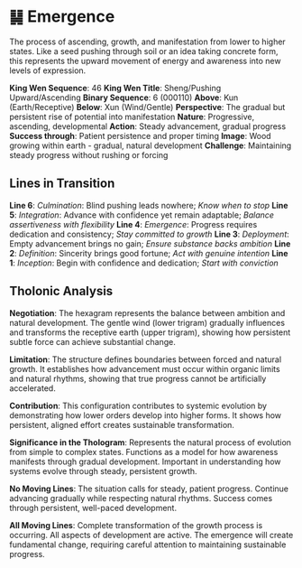 # ䷭ Emergence

The process of ascending, growth, and manifestation from lower to higher states. Like a seed pushing through soil or an idea taking concrete form, this represents the upward movement of energy and awareness into new levels of expression.


**King Wen Sequence**: 46
**King Wen Title**: Sheng/Pushing Upward/Ascending
**Binary Sequence**: 6 (000110)
**Above**: Kun (Earth/Receptive)
**Below**: Xun (Wind/Gentle)
**Perspective**: The gradual but persistent rise of potential into manifestation
**Nature**: Progressive, ascending, developmental
**Action**: Steady advancement, gradual progress
**Success through**: Patient persistence and proper timing
**Image**: Wood growing within earth - gradual, natural development
**Challenge**: Maintaining steady progress without rushing or forcing

## Lines in Transition
**Line 6**: *Culmination*: Blind pushing leads nowhere; *Know when to stop*
**Line 5**: *Integration*: Advance with confidence yet remain adaptable; *Balance assertiveness with flexibility*
**Line 4**: *Emergence*: Progress requires dedication and consistency; *Stay committed to growth*
**Line 3**: *Deployment*: Empty advancement brings no gain; *Ensure substance backs ambition*
**Line 2**: *Definition*: Sincerity brings good fortune; *Act with genuine intention*
**Line 1**: *Inception*: Begin with confidence and dedication; *Start with conviction*

## Tholonic Analysis
**Negotiation**: The hexagram represents the balance between ambition and natural development. The gentle wind (lower trigram) gradually influences and transforms the receptive earth (upper trigram), showing how persistent subtle force can achieve substantial change.

**Limitation**: The structure defines boundaries between forced and natural growth. It establishes how advancement must occur within organic limits and natural rhythms, showing that true progress cannot be artificially accelerated.

**Contribution**: This configuration contributes to systemic evolution by demonstrating how lower orders develop into higher forms. It shows how persistent, aligned effort creates sustainable transformation.

**Significance in the Thologram**: Represents the natural process of evolution from simple to complex states. Functions as a model for how awareness manifests through gradual development. Important in understanding how systems evolve through steady, persistent growth.

**No Moving Lines**: The situation calls for steady, patient progress. Continue advancing gradually while respecting natural rhythms. Success comes through persistent, well-paced development.

**All Moving Lines**: Complete transformation of the growth process is occurring. All aspects of development are active. The emergence will create fundamental change, requiring careful attention to maintaining sustainable progress.
